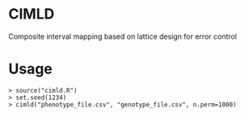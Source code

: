 # CIMLD
Composite interval mapping based on lattice design for error control

# Usage
    > source("cimld.R")
    > set.seed(1234)
    > cimld("phenotype_file.csv", "genotype_file.csv", n.perm=1000)

